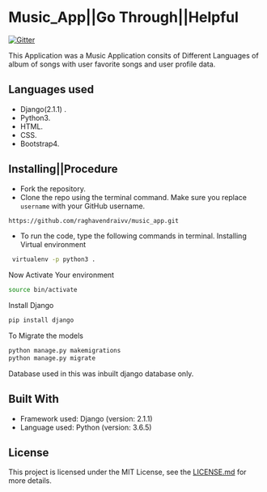 # Music_App||Go Through||Helpful 
[![Gitter](https://gitter.im/music_app/contributers)](https://gitter.im/music_app/contributers)

This Application was a Music Application consits of Different Languages of album of songs with user favorite songs and user profile data.

## Languages used 

- Django(2.1.1) .
- Python3.
- HTML.
- CSS.
- Bootstrap4.

## Installing||Procedure
 
- Fork the repository. 
- Clone the repo using the terminal command. Make sure you replace `username` with your GitHub username.
```bash
https://github.com/raghavendraivv/music_app.git 
```
- To run the code, type the following commands in terminal.
Installing Virtual environment
```bash
 virtualenv -p python3 .
```
Now Activate Your environment
```bash
source bin/activate
```
Install Django
```bash 
pip install django
```
To Migrate the models
 ```bash
 python manage.py makemigrations
 python manage.py migrate
 ```
 Database used in this was inbuilt django database only.

## Built With
- Framework used: Django (version: 2.1.1)
- Language used: Python (version: 3.6.5)
 
 
## License
This project is licensed under the MIT License, see the [LICENSE.md](https://github.com/raghavendraivv/music_app/blob/master/LICENSE) for more details.
    

